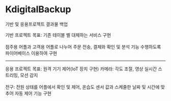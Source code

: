# KdigitalBackup
기반 및 응용프로젝트 결과물 백업

기반 프로젝트 목표: 기존 테이블 벨 대체하는 서비스 구현 <br/> <br/> 
점주용 어플과 고객용 어플로 나누어 주문 전송, 결제와 확인 및 분석 기능 수행하도록 파이어베이스 이용하여 구현

***********************************************************************************************************

응용 프로젝트 목표: 원격 기기 제어(IoT 장치 구현)
카메라: 각도 조절, 영상 실시간 스트리밍, 모션 감지 <br/> <br/> 
전구: 전원 상태를 어플에서 확인 및 제어, 온습도 센서 값과 스케줄한 날짜 및 시간에 맞추어 자동 제어 기능 구현
 
